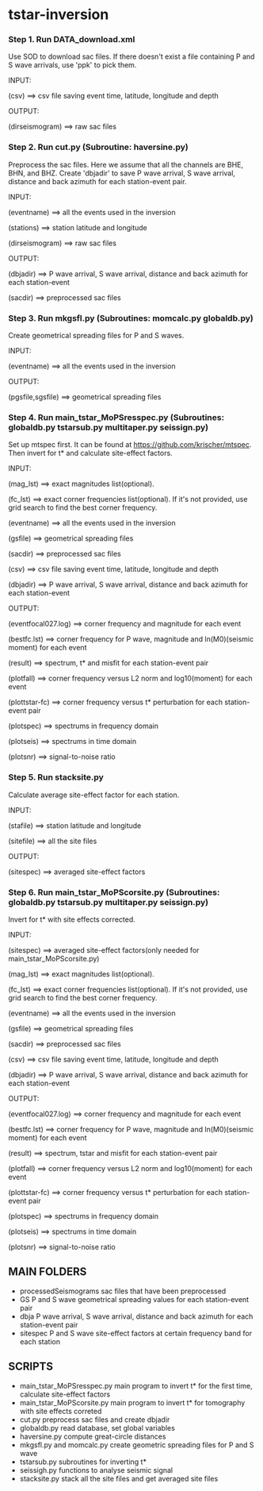 # tstar-inversion

### Step 1. Run DATA_download.xml

Use SOD to download sac files. If there doesn't exist a file containing P and S wave arrivals, use 'ppk' to pick them.

INPUT:  

(csv)           ==> csv file saving event time, latitude, longitude and depth

OUTPUT: 

(dirseismogram) ==> raw sac files



### Step 2. Run cut.py (Subroutine: haversine.py)

Preprocess the sac files. Here we assume that all the channels are BHE, BHN, and BHZ. Create 'dbjadir' to save P wave arrival, S wave arrival, distance and back azimuth for each station-event pair.

INPUT:  

(eventname)     ==> all the events used in the inversion

(stations)      ==> station latitude and longitude

(dirseismogram) ==> raw sac files
        
OUTPUT: 

(dbjadir)       ==> P wave arrival, S wave arrival, distance and back azimuth for each station-event
        
(sacdir)        ==> preprocessed sac files



### Step 3. Run mkgsfl.py (Subroutines: momcalc.py globaldb.py)

Create geometrical spreading files for P and S waves.

INPUT:  

(eventname)       ==> all the events used in the inversion

OUTPUT:

(pgsfile,sgsfile) ==> geometrical spreading files



### Step 4. Run main_tstar_MoPSresspec.py (Subroutines: globaldb.py tstarsub.py multitaper.py seissign.py)

Set up mtspec first. It can be found at https://github.com/krischer/mtspec. Then invert for t* and calculate site-effect factors.

INPUT:  

(mag_lst)           ==> exact magnitudes list(optional).
            
(fc_lst)            ==> exact corner frequencies list(optional). If it's not provided, use grid search to find the best corner frequency.
        
(eventname)         ==> all the events used in the inversion
       
(gsfile)            ==> geometrical spreading files
 
(sacdir)            ==> preprocessed sac files

(csv)               ==> csv file saving event time, latitude, longitude and depth

(dbjadir)           ==> P wave arrival, S wave arrival, distance and back azimuth for each station-event
        
OUTPUT: 

(eventfocal027.log) ==> corner frequency and magnitude for each event

(bestfc.lst)        ==> corner frequency for P wave, magnitude and ln(M0)(seismic moment) for each event

(result)            ==> spectrum, t* and misfit for each station-event pair

(plotfall)          ==> corner frequency versus L2 norm and log10(moment) for each event

(plottstar-fc)      ==> corner frequency versus t* perturbation for each station-event pair

(plotspec)          ==> spectrums in frequency domain

(plotseis)          ==> spectrums in time domain

(plotsnr)           ==> signal-to-noise ratio



### Step 5. Run stacksite.py
Calculate average site-effect factor for each station.

INPUT:  

(stafile)   ==> station latitude and longitude

(sitefile)  ==> all the site files

OUTPUT: 

(sitespec)  ==> averaged site-effect factors



### Step 6. Run main_tstar_MoPScorsite.py (Subroutines: globaldb.py tstarsub.py multitaper.py seissign.py)

Invert for t* with site effects corrected.

INPUT: 

(sitespec)          ==> averaged site-effect factors(only needed for main_tstar_MoPScorsite.py)

(mag_lst)           ==> exact magnitudes list(optional).

(fc_lst)            ==> exact corner frequencies list(optional). If it's not provided, use grid search to find the best corner frequency.

(eventname)         ==> all the events used in the inversion

(gsfile)            ==> geometrical spreading files

(sacdir)            ==> preprocessed sac files

(csv)               ==> csv file saving event time, latitude, longitude and depth

(dbjadir)           ==> P wave arrival, S wave arrival, distance and back azimuth for each station-event

OUTPUT: 

(eventfocal027.log) ==> corner frequency and magnitude for each event

(bestfc.lst)        ==> corner frequency for P wave, magnitude and ln(M0)(seismic moment) for each event

(result)            ==> spectrum, tstar and misfit for each station-event pair

(plotfall)          ==> corner frequency versus L2 norm and log10(moment) for each event

(plottstar-fc)      ==> corner frequency versus t* perturbation for each station-event pair

(plotspec)          ==> spectrums in frequency domain

(plotseis)          ==> spectrums in time domain

(plotsnr)           ==> signal-to-noise ratio




## MAIN FOLDERS
* processedSeismograms    sac files that have been preprocessed
* GS    P and S wave geometrical spreading values for each station-event pair
* dbja    P wave arrival, S wave arrival, distance and back azimuth for each station-event pair
* sitespec    P and S wave site-effect factors at certain frequency band for each station




## SCRIPTS
* main_tstar_MoPSresspec.py    main program to invert t* for the first time, calculate site-effect factors
* main_tstar_MoPScorsite.py    main program to invert t* for tomography with site effects correted
* cut.py    preprocess sac files and create dbjadir
* globaldb.py    read database, set global variables
* haversine.py    compute great-circle distances
* mkgsfl.py and momcalc.py    create geometric spreading files for P and S wave
* tstarsub.py    subroutines for inverting t*
* seissigh.py    functions to analyse seismic signal
* stacksite.py    stack all the site files and get averaged site files
